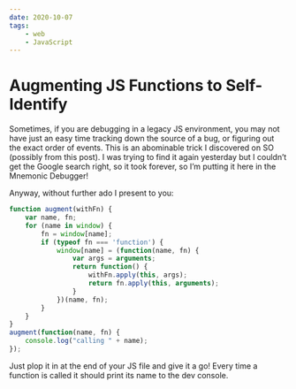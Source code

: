```yaml
---
date: 2020-10-07
tags:
    - web
    - JavaScript
---
```


# Augmenting JS Functions to Self-Identify

Sometimes, if you are debugging in a legacy JS environment, you may not have just an easy time tracking down the source of a bug, or figuring out the exact order of events. This is an abominable trick I discovered on SO (possibly from this post). I was trying to find it again yesterday but I couldn’t get the Google search right, so it took forever, so I’m putting it here in the Mnemonic Debugger!

Anyway, without further ado I present to you:

```js
function augment(withFn) {
    var name, fn;
    for (name in window) {
        fn = window[name];
        if (typeof fn === 'function') {
            window[name] = (function(name, fn) {
                var args = arguments;
                return function() {
                    withFn.apply(this, args);
                    return fn.apply(this, arguments);
                }
            })(name, fn);
        }
    }
}
augment(function(name, fn) {
    console.log("calling " + name);
});
```

Just plop it in at the end of your JS file and give it a go! Every time a function is called it should print its name to the dev console.